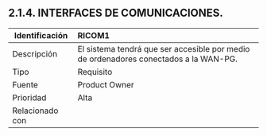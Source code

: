 ## **2.1.4.**        **INTERFACES DE COMUNICACIONES.**

| Identificación | RICOM1 |
| --- | :--- |
| Descripción | El sistema tendrá que ser accesible por medio de ordenadores conectados a la WAN-PG. |
| Tipo | Requisito |
| Fuente | Product Owner |
| Prioridad | Alta |
| Relacionado con |  |
